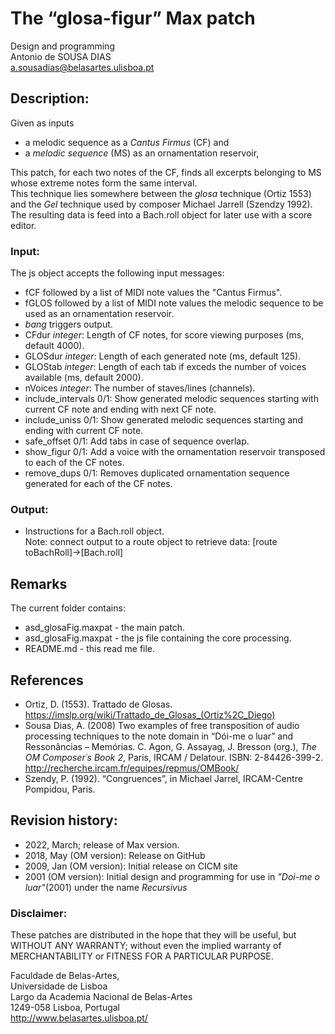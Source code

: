 # The “glosa-figur” Max patch

Design and programming<br>
Antonio de SOUSA DIAS<br>
a.sousadias@belasartes.ulisboa.pt


## Description:
Given as inputs<br>
- a melodic sequence as a _Cantus Firmus_ (CF) and<br>
- a _melodic sequence_ (MS) as an ornamentation reservoir,<br>

This patch, for each two notes of the CF, finds all excerpts belonging to MS whose extreme notes form the same interval.<br>
This technique lies somewhere between the _glosa_ technique (Ortiz 1553) and the _Gel_ technique used by composer Michael Jarrell (Szendzy 1992).<br>
The resulting data is feed into a Bach.roll object for later use with a score editor.<br>

### Input:
The js object accepts the following input messages:
- fCF followed by a list of MIDI note values the "Cantus Firmus".<br>
- fGLOS followed by a list of MIDI note values the melodic sequence to be used as an ornamentation reservoir.<br>
- _bang_ triggers output.<br>
- CFdur _integer_: Length of CF notes, for score viewing purposes (ms, default 4000).<br>
- GLOSdur _integer_: Length of each generated note (ms, default 125).<br>
- GLOStab _integer_: Length of each tab if exceds the number of voices available (ms, default 2000).<br>
- nVoices _integer_: The number of staves/lines (channels).<br>
- include_intervals 0/1: Show generated melodic sequences starting with current CF note and ending with next CF note.<br>
- include_uniss 0/1: Show generated melodic sequences starting and ending with current CF note.<br>
- safe_offset 0/1: Add tabs in case of sequence overlap.<br>
- show_figur 0/1: Add a voice with the ornamentation reservoir transposed to each of the CF notes.<br>
- remove_dups 0/1: Removes duplicated ornamentation sequence generated for each of the CF notes.<br>

### Output:
- Instructions for a Bach.roll object.<br>
Note: connect output to a route object to retrieve data: [route toBachRoll]->[Bach.roll]<br>

## Remarks
The current folder contains:<br>
- asd_glosaFig.maxpat - the main patch.<br>
- asd_glosaFig.maxpat - the js file containing the core processing.<br>
- README.md - this read me file.<br>

## References
- Ortiz, D. (1553). Trattado de Glosas. https://imslp.org/wiki/Trattado_de_Glosas_(Ortiz%2C_Diego)<br>
- Sousa Dias, A. (2008) Two examples of free transposition of audio processing techniques to the note domain in “Dói-me o luar” and Ressonâncias – Memórias. C. Agon, G. Assayag, J. Bresson (org.), _The OM Composer´s Book 2_, Paris, IRCAM / Delatour. ISBN: 2-84426-399-2. http://recherche.ircam.fr/equipes/repmus/OMBook/<br>
- Szendy, P. (1992). “Congruences”, in Michael Jarrel, IRCAM-Centre Pompidou, Paris.<br>

## Revision history:
- 2022, March; release of Max version.
- 2018, May (OM version): Release on GitHub<br>
- 2009, Jan (OM version): Initial release on CICM site<br>
- 2001 (OM version): Initial design and programming for use in _"Doi-me o luar"_(2001) under the name _Recursivus_<br>


### Disclaimer:
These patches are distributed in the hope that they will be useful, but WITHOUT ANY WARRANTY; without even the implied warranty of MERCHANTABILITY or FITNESS FOR A PARTICULAR PURPOSE.<br>



Faculdade de Belas-Artes,<br>
Universidade de Lisboa<br>
Largo da Academia Nacional de Belas-Artes<br>
1249-058 Lisboa, Portugal<br>
http://www.belasartes.ulisboa.pt/



